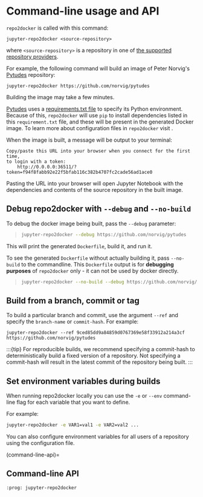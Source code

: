 # Command-line usage and API

`repo2docker` is called with this command:

```
jupyter-repo2docker <source-repository>
```

where `<source-repository>` is a repository in one of [the supported repository providers](#repository-providers).

For example, the following command will build an image of Peter Norvig's
[Pytudes] repository:

```
jupyter-repo2docker https://github.com/norvig/pytudes
```

Building the image may take a few minutes.

[Pytudes] uses a [requirements.txt file](https://github.com/norvig/pytudes/blob/HEAD/requirements.txt) to specify its Python environment. Because of this, `repo2docker` will use `pip` to install dependencies listed in this `requirement.txt` file, and these will be present in the generated Docker image. To learn more about configuration files in `repo2docker` visit [](#config-files).

When the image is built, a message will be output to your terminal:

```
Copy/paste this URL into your browser when you connect for the first time,
to login with a token:
    http://0.0.0.0:36511/?token=f94f8fabb92e22f5bfab116c382b4707fc2cade56ad1ace0
```

Pasting the URL into your browser will open Jupyter Notebook with the
dependencies and contents of the source repository in the built image.

## Debug repo2docker with `--debug` and `--no-build`

To debug the docker image being built, pass the `--debug` parameter:

> ```bash
> jupyter-repo2docker --debug https://github.com/norvig/pytudes
> ```

This will print the generated `Dockerfile`, build it, and run it.

To see the generated `Dockerfile` without actually building it,
pass `--no-build` to the commandline. This `Dockerfile` output
is for **debugging purposes** of `repo2docker` only - it can not
be used by docker directly.

> ```bash
> jupyter-repo2docker --no-build --debug https://github.com/norvig/pytudes
> ```

## Build from a branch, commit or tag

To build a particular branch and commit, use the argument `--ref` and
specify the `branch-name` or `commit-hash`. For example:

```
jupyter-repo2docker --ref 9ced85dd9a84859d0767369e58f33912a214a3cf https://github.com/norvig/pytudes
```

:::{tip}
For reproducible builds, we recommend specifying a commit-hash to
deterministically build a fixed version of a repository. Not specifying a
commit-hash will result in the latest commit of the repository being built.
:::

## Set environment variables during builds

When running repo2docker locally you can use the `-e` or `--env` command-line
flag for each variable that you want to define.

For example:

```bash
jupyter-repo2docker -e VAR1=val1 -e VAR2=val2 ...
```

You can also configure environment variables for all users of a repository using the
[](#start) configuration file.

(command-line-api)=

## Command-line API

```{autoprogram} repo2docker.__main__:argparser
:prog: jupyter-repo2docker
```

[pytudes]: https://github.com/norvig/pytudes
